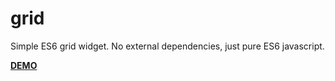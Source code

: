 grid
====

Simple ES6 grid widget.
No external dependencies, just pure ES6 javascript.


**[DEMO](http://htmlpreview.github.io/?https://github.com/tborychowski/grid/blob/master/index.html)**
